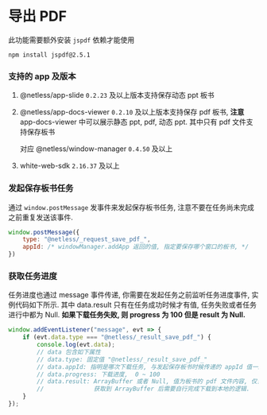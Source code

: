 # 导出 PDF

此功能需要额外安装 `jspdf` 依赖才能使用

```
npm install jspdf@2.5.1
```

### 支持的 app 及版本

1. @netless/app-slide  `0.2.23` 及以上版本支持保存动态 ppt 板书

2. @netless/app-docs-viewer  `0.2.10` 及以上版本支持保存 pdf 板书, **注意** app-docs-viewer 中可以展示静态 ppt, pdf, 动态 ppt. 其中只有 pdf 文件支持保存板书

   对应 @netless/window-manager `0.4.50` 及以上

3. white-web-sdk  `2.16.37` 及以上

### 发起保存板书任务

通过 `window.postMessage` 发事件来发起保存板书任务, 注意不要在任务尚未完成之前重复发送该事件.

```js
window.postMessage({
    type: "@netless/_request_save_pdf_",
    appId: /* windowManager.addApp 返回的值, 指定要保存哪个窗口的板书, */
})
```

### 获取任务进度

任务进度也通过 message 事件传递, 你需要在发起任务之前监听任务进度事件, 实例代码如下所示.
其中 data.result 只有在任务成功时候才有值, 任务失败或者任务进行中都为 Null.
**如果下载任务失败, 则 progress 为 100 但是 result 为 Null.**

```js
window.addEventListener("message", evt => {
    if (evt.data.type === "@netless/_result_save_pdf_") {
        console.log(evt.data);
        // data 包含如下属性
        // data.type: 固定值 "@netless/_result_save_pdf_"
        // data.appId: 指明是哪次下载任务, 与发起保存板书时候传递的 appId 值一致
        // data.progress: 下载进度,  0 ~ 100
        // data.result: ArrayBuffer 或者 Null, 值为板书的 pdf 文件内容, 仅当下载进度 100 时才有值.
        //              获取到 ArrayBuffer 后需要自行完成下载到本地的逻辑.
    }
});
```

